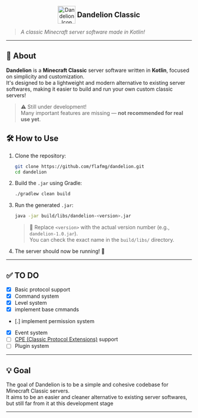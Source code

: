 <p align="center">
  <img src="https://static.wikia.nocookie.net/minecraft-battles/images/b/b1/Dandelion.png/revision/latest?cb=20230428002404" alt="Dandelion Icon" width="48" height="48" style="vertical-align:middle;"/>
  <strong style="font-size: 1.4em; vertical-align: middle;"> Dandelion Classic</strong>
</p>

> *A classic Minecraft server software made in Kotlin!*

---

## 🧾 About

**Dandelion** is a **Minecraft Classic** server software written in **Kotlin**, focused on simplicity and customization.  
It's designed to be a lightweight and modern alternative to existing server softwares, making it easier to build and run your own custom classic servers!

> ⚠️ Still under development!  
> Many important features are missing — **not recommended for real use yet**.

## 🛠️ How to Use

1. Clone the repository:
   ```bash
   git clone https://github.com/flafmg/dandelion.git
   cd dandelion
   ```

2. Build the `.jar` using Gradle:
   ```bash
   ./gradlew clean build
   ```

3. Run the generated `.jar`:
   ```bash
   java -jar build/libs/dandelion-<version>.jar
   ```
   > 🔧 Replace `<version>` with the actual version number (e.g., `dandelion-1.0.jar`).  
   > You can check the exact name in the `build/libs/` directory.

4. The server should now be running! 🎉

---

## ✅ TO DO

- [x] Basic protocol support  
- [x] Command system  
- [x] Level system  
- [x] implement base cmmands
- [.] implement permission system
- [x] Event system 
- [ ] [CPE (Classic Protocol Extensions)](https://minecraft.wiki/w/Minecraft_Wiki:Projects/wiki.vg_merge/Classic_Protocol_Extension) support  
- [ ] Plugin system  

---

## 💡 Goal

The goal of Dandelion is to be a simple and cohesive codebase for Minecraft Classic servers.  
It aims to be an easier and cleaner alternative to existing server softwares, but still far from it at this development stage

---